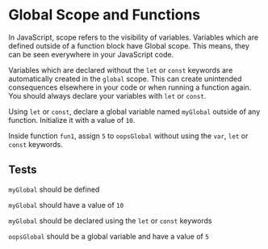 # Global Scope and Functions

In JavaScript, scope refers to the visibility of variables. Variables which are defined outside of a function block have Global scope. This means, they can be seen everywhere in your JavaScript code.

Variables which are declared without the `let` or `const` keywords are automatically created in the `global` scope. This can create unintended consequences elsewhere in your code or when running a function again. You should always declare your variables with `let` or `const`.

Using `let` or `const`, declare a global variable named `myGlobal` outside of any function. Initialize it with a value of `10`.

Inside function `fun1`, assign `5` to `oopsGlobal` without using the `var`, `let` or `const` keywords.

## Tests

`myGlobal` should be defined

`myGlobal` should have a value of `10`

`myGlobal` should be declared using the `let` or `const` keywords

`oopsGlobal` should be a global variable and have a value of `5`